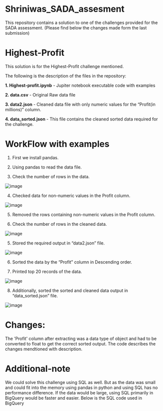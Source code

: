 # Shriniwas_SADA_assesment
This repository contains a solution to one of the challenges provided for the SADA assessment.
(Please find below the changes made form the last submission)
# Highest-Profit
This solution is for the Highest-Profit challenge mentioned. 

The following is the description of the files in the repository:

**1. Highest-profit.ipynb** - Jupiter notebook executable code with examples

**2. data.csv** - Original Raw data file

**3. data2.json** - Cleaned data file with only numeric values for the “Profit(in millions)” column.

**4. data_sorted.json** - This file contains the cleaned sorted data required for the challenge.

# WorkFlow with examples
1. First we install pandas.

2. Using pandas to read the data file.

3. Check the number of rows in the data.

![image](https://user-images.githubusercontent.com/82992833/166964501-f280748e-1449-4d8b-8ba8-94a57578be12.png)

4. Checked data for non-numeric values in the Profit column.

![image](https://user-images.githubusercontent.com/82992833/166965128-24b01e16-cfc9-4ccf-982f-90f3a41af3f9.png)

5. Removed the rows containing non-numeric values in the Profit column.

6. Check the number of rows in the cleaned data.

![image](https://user-images.githubusercontent.com/82992833/166965099-583a4a7a-2b21-4eb7-b893-cfeb8d68da10.png)

5. Stored the required output in “data2.json” file.

![image](https://user-images.githubusercontent.com/82992833/166964884-144211e4-76bd-4163-a6a4-ff026286a4a6.png)

6. Sorted the data by the “Profit” column in Descending order.

7. Printed top 20 records of the data.

![image](https://user-images.githubusercontent.com/82992833/167268025-3dc7df81-8d53-48ef-ac44-f8d95598b9ff.png)

8. Additionally, sorted the sorted and cleaned data output in “data_sorted.json” file.

![image](https://user-images.githubusercontent.com/82992833/167268038-02da07ff-5890-4d52-b537-bae7cf097fad.png)

# Changes:
The 'Profit' column after extracting was a data type of object and had to be converted to float to get the correct sorted output.
The code describes the changes mendtioned with description.

# Additional-note
We could solve this challenge using SQL as well. But as the data was small and could fit into the memory using pandas in python and using SQL has no performance difference. If the data would be large, using SQL primarily in BigQuery would be faster and easier.
Below is the SQL code used in BigQuery
